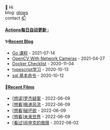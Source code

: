 ###

👋 Hi  
blog: [glows](https://glows.github.io)  
contact [📫](duncyun@gmail.com)


<!--
**glows/glows** is a ✨ _special_ ✨ repository because its `README.md` (this file) appears on your GitHub profile.

Here are some ideas to get you started:

- 🔭 I’m currently working on ...
- 🌱 I’m currently learning ...
- 👯 I’m looking to collaborate on ...
- 🤔 I’m looking for help with ...
- 💬 Ask me about ...
- 📫 How to reach me: ...
- 😄 Pronouns: ...
- ⚡ Fun fact: ...
-->

**<a href="https://github.com/glows/glows/actions" target="_blank">Actions每日自动更新 : </a>**

<table>
<tr>

<tb valign="top" width="50%">

#### ✨<a href="https://glows.github.io" target="_blank">Recent Blog</a>

<!-- blog starts -->

- <a href='https://glows.github.io/_posts/go-lesson/' target='_blank'>Go 课程</a> - 2021-07-14
- <a href='https://glows.github.io/_posts/opencv-with-network-cameras/' target='_blank'>OpenCV With Network Cameras</a> - 2021-04-27
- <a href='https://glows.github.io/_posts/2020-11-04-docker-checklist/' target='_blank'>Docker Checklist</a> - 2020-11-04
- <a href='https://glows.github.io/_posts/2020-10-13-typescript%E5%AD%A6%E4%B9%A0/' target='_blank'>typescript学习</a> - 2020-10-13
- <a href='https://glows.github.io/_posts/2020-10-12-sql-%E5%9F%BA%E6%9C%AC%E5%91%BD%E4%BB%A4/' target='_blank'>sql 基本命令</a> - 2020-10-12

<!-- blog ends -->
</tb>

#### 🌱<a href="https://www.douban.com/people/65855501/" target="_blank">Recent Films</a>

<tb valign="top" width="50%">
<!-- douban starts -->

- <a href='https://book.douban.com/subject/21371175/' target='_blank'>[想读]罗杰疑案</a> - 2022-06-09
- <a href='http://movie.douban.com/subject/6803494/' target='_blank'>[想看]极速风流</a> - 2022-06-09
- <a href='http://movie.douban.com/subject/2132083/' target='_blank'>[想看]破坏欲</a> - 2022-06-09
- <a href='http://movie.douban.com/subject/1299964/' target='_blank'>[想看]未来世界</a> - 2022-06-09
- <a href='http://movie.douban.com/subject/1292052/' target='_blank'>[看过]肖申克的救赎</a> - 2022-06-02

<!-- douban ends -->

</tb>

</tr>
</table>
